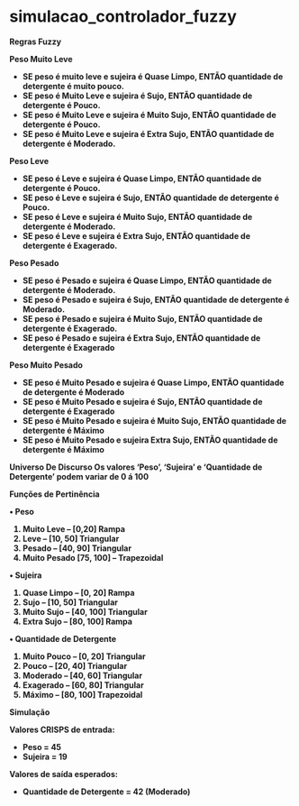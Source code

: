 # simulacao_controlador_fuzzy

<b>Regras Fuzzy

Peso Muito Leve
<ul>
<li>	SE peso é muito leve e sujeira é Quase Limpo, ENTÃO quantidade de detergente é muito pouco.</li>
<li>	SE peso é Muito Leve e sujeira é Sujo, ENTÃO quantidade de detergente é Pouco.</li>
<li>	SE peso é Muito Leve e sujeira é Muito Sujo, ENTÃO quantidade de detergente é Pouco.</li>
<li> SE peso é Muito Leve e sujeira é Extra Sujo, ENTÃO quantidade de detergente é Moderado.</li>
</ul>
Peso Leve
<ul>
<li> SE peso é Leve e sujeira é Quase Limpo, ENTÃO quantidade de detergente é Pouco.</li>
<li>	SE peso é Leve e sujeira é Sujo, ENTÃO quantidade de detergente é Pouco.</li>
<li>	SE peso é Leve e sujeira é Muito Sujo, ENTÃO quantidade de detergente é Moderado.</li>
<li>	SE peso é Leve e sujeira é Extra Sujo, ENTÃO quantidade de detergente é Exagerado.</li>
</ul>
Peso Pesado
<ul>
 <li>	SE peso é Pesado e sujeira é Quase Limpo, ENTÃO quantidade de detergente é Moderado.</li>
 <li>	SE peso é Pesado e sujeira é Sujo, ENTÃO quantidade de detergente é Moderado.</li>
 <li>	SE peso é Pesado e sujeira é Muito Sujo, ENTÃO quantidade de detergente é Exagerado.</li>
 <li> SE peso é Pesado e sujeira é Extra Sujo, ENTÃO quantidade de detergente é Exagerado</li>
</ul>
Peso Muito Pesado
<ul>
 <li>	SE peso é Muito Pesado e sujeira é Quase Limpo, ENTÃO quantidade de detergente é Moderado</li>
 <li>	SE peso é Muito Pesado e sujeira é Sujo, ENTÃO quantidade de detergente é Exagerado</li>
 <li>	SE peso é Muito Pesado e sujeira é Muito Sujo, ENTÃO quantidade de detergente é Máximo</li>
 <li>	SE peso é Muito Pesado e sujeira Extra Sujo, ENTÃO quantidade de detergente é Máximo</li>
</ul>

<b>Universo De Discurso
Os valores ‘Peso’, ‘Sujeira’ e ‘Quantidade de Detergente’ podem variar de 0 á 100



<b>Funções de Pertinência

•	Peso
1.	Muito Leve – [0,20] Rampa
2.	Leve – [10, 50] Triangular
3.	Pesado – [40, 90] Triangular
4.	Muito Pesado [75, 100] – Trapezoidal

•	Sujeira
1.	Quase Limpo – [0, 20] Rampa
2.	Sujo – [10, 50] Triangular
3.	Muito Sujo – [40, 100] Triangular
4.	Extra Sujo – [80, 100] Rampa

•	Quantidade de Detergente
1.	Muito Pouco – [0, 20]  Triangular
2.	Pouco – [20, 40]  Triangular
3.	Moderado – [40, 60]   Triangular
4.	Exagerado – [60, 80]  Triangular
5.	Máximo – [80, 100]  Trapezoidal


<b>Simulação

Valores CRISPS de entrada: 
<ul>	
 <li>Peso = 45
 <li>	Sujeira = 19
</ul>  
Valores de saída esperados:
<ul>
<li>	Quantidade de Detergente = 42 (Moderado)</li>
</ul> 
